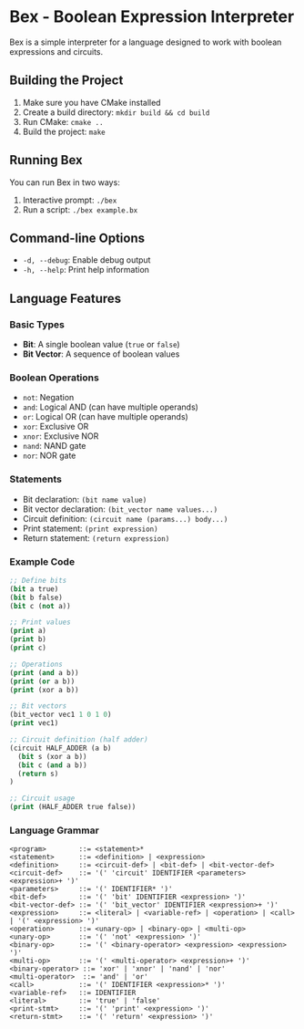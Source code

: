 # Bex - Boolean Expression Interpreter

Bex is a simple interpreter for a language designed to work with boolean expressions and circuits.

## Building the Project

1. Make sure you have CMake installed
2. Create a build directory: `mkdir build && cd build`
3. Run CMake: `cmake ..`
4. Build the project: `make`

## Running Bex

You can run Bex in two ways:

1. Interactive prompt: `./bex`
2. Run a script: `./bex example.bx`

## Command-line Options

- `-d, --debug`: Enable debug output
- `-h, --help`: Print help information

## Language Features

### Basic Types

- **Bit**: A single boolean value (`true` or `false`)
- **Bit Vector**: A sequence of boolean values

### Boolean Operations

- `not`: Negation
- `and`: Logical AND (can have multiple operands)
- `or`: Logical OR (can have multiple operands)
- `xor`: Exclusive OR
- `xnor`: Exclusive NOR
- `nand`: NAND gate
- `nor`: NOR gate

### Statements

- Bit declaration: `(bit name value)`
- Bit vector declaration: `(bit_vector name values...)`
- Circuit definition: `(circuit name (params...) body...)`
- Print statement: `(print expression)`
- Return statement: `(return expression)`

### Example Code

```lisp
;; Define bits
(bit a true)
(bit b false)
(bit c (not a))

;; Print values
(print a)
(print b)
(print c)

;; Operations
(print (and a b))
(print (or a b))
(print (xor a b))

;; Bit vectors
(bit_vector vec1 1 0 1 0)
(print vec1)

;; Circuit definition (half adder)
(circuit HALF_ADDER (a b)
  (bit s (xor a b))
  (bit c (and a b))
  (return s)
)

;; Circuit usage
(print (HALF_ADDER true false))
```

### Language Grammar

```
<program>        ::= <statement>*
<statement>      ::= <definition> | <expression>
<definition>     ::= <circuit-def> | <bit-def> | <bit-vector-def>
<circuit-def>    ::= '(' 'circuit' IDENTIFIER <parameters> <expression>+ ')'
<parameters>     ::= '(' IDENTIFIER* ')'
<bit-def>        ::= '(' 'bit' IDENTIFIER <expression> ')'
<bit-vector-def> ::= '(' 'bit_vector' IDENTIFIER <expression>+ ')'
<expression>     ::= <literal> | <variable-ref> | <operation> | <call> | '(' <expression> ')'
<operation>      ::= <unary-op> | <binary-op> | <multi-op>
<unary-op>       ::= '(' 'not' <expression> ')'
<binary-op>      ::= '(' <binary-operator> <expression> <expression> ')'
<multi-op>       ::= '(' <multi-operator> <expression>+ ')'
<binary-operator> ::= 'xor' | 'xnor' | 'nand' | 'nor'
<multi-operator>  ::= 'and' | 'or'
<call>           ::= '(' IDENTIFIER <expression>* ')'
<variable-ref>   ::= IDENTIFIER
<literal>        ::= 'true' | 'false'
<print-stmt>     ::= '(' 'print' <expression> ')'
<return-stmt>    ::= '(' 'return' <expression> ')'
```
